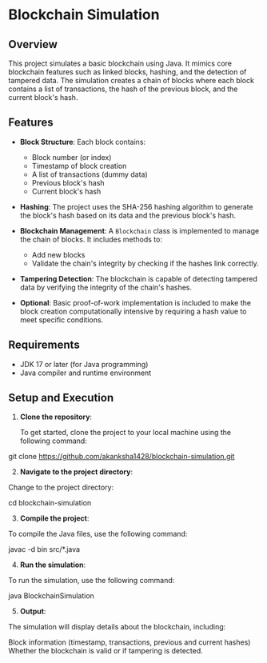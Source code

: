 # Blockchain Simulation

## Overview

This project simulates a basic blockchain using Java. It mimics core blockchain features such as linked blocks, hashing, and the detection of tampered data. The simulation creates a chain of blocks where each block contains a list of transactions, the hash of the previous block, and the current block's hash.

## Features

- **Block Structure**: Each block contains:
  - Block number (or index)
  - Timestamp of block creation
  - A list of transactions (dummy data)
  - Previous block's hash
  - Current block's hash

- **Hashing**: The project uses the SHA-256 hashing algorithm to generate the block's hash based on its data and the previous block's hash.

- **Blockchain Management**: A `Blockchain` class is implemented to manage the chain of blocks. It includes methods to:
  - Add new blocks
  - Validate the chain's integrity by checking if the hashes link correctly.

- **Tampering Detection**: The blockchain is capable of detecting tampered data by verifying the integrity of the chain's hashes.

- **Optional**: Basic proof-of-work implementation is included to make the block creation computationally intensive by requiring a hash value to meet specific conditions.

## Requirements

- JDK 17 or later (for Java programming)
- Java compiler and runtime environment

## Setup and Execution

1. **Clone the repository**:

   To get started, clone the project to your local machine using the following command:

  git clone https://github.com/akanksha1428/blockchain-simulation.git
  
2. **Navigate to the project directory**:

Change to the project directory:

cd blockchain-simulation

3. **Compile the project**:

To compile the Java files, use the following command:

javac -d bin src/*.java

4. **Run the simulation**:

To run the simulation, use the following command:

java BlockchainSimulation

5. **Output**:

The simulation will display details about the blockchain, including:

Block information (timestamp, transactions, previous and current hashes)
Whether the blockchain is valid or if tampering is detected.
